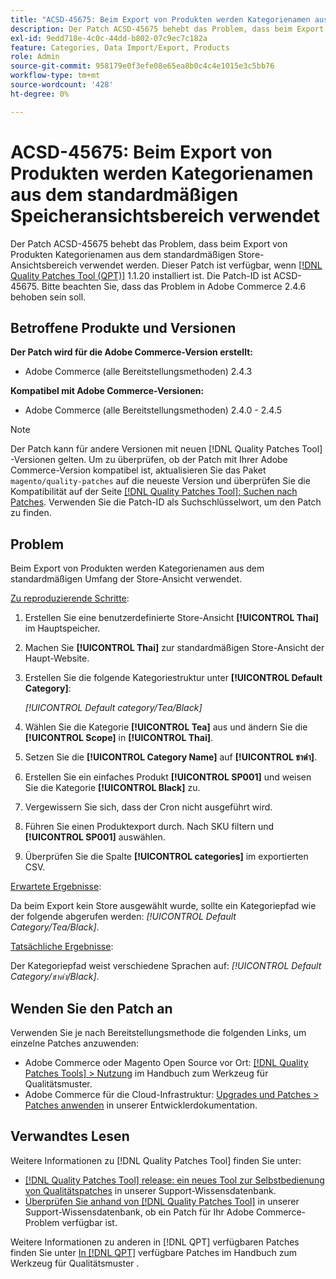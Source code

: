 ```yaml
---
title: "ACSD-45675: Beim Export von Produkten werden Kategorienamen aus dem standardmäßigen Speicheransichtsbereich verwendet."
description: Der Patch ACSD-45675 behebt das Problem, dass beim Export von Produkten Kategorienamen aus dem standardmäßigen Store-Ansichtsbereich verwendet werden. Dieser Patch ist verfügbar, wenn das [Quality Patches Tool (QPT)](/help/announcements/adobe-commerce-announcements/magento-quality-patches-released-new-tool-to-self-serve-quality-patches.md) 1.1.20 installiert ist. Die Patch-ID ist ACSD-45675. Bitte beachten Sie, dass das Problem in Adobe Commerce 2.4.6 behoben sein soll.
exl-id: 9edd718e-4c0c-44dd-b802-07c9ec7c182a
feature: Categories, Data Import/Export, Products
role: Admin
source-git-commit: 958179e0f3efe08e65ea8b0c4c4e1015e3c5bb76
workflow-type: tm+mt
source-wordcount: '428'
ht-degree: 0%

---
```


# ACSD-45675: Beim Export von Produkten werden Kategorienamen aus dem standardmäßigen Speicheransichtsbereich verwendet

Der Patch ACSD-45675 behebt das Problem, dass beim Export von Produkten Kategorienamen aus dem standardmäßigen Store-Ansichtsbereich verwendet werden. Dieser Patch ist verfügbar, wenn [[!DNL Quality Patches Tool (QPT)]](/help/announcements/adobe-commerce-announcements/magento-quality-patches-released-new-tool-to-self-serve-quality-patches.md) 1.1.20 installiert ist. Die Patch-ID ist ACSD-45675. Bitte beachten Sie, dass das Problem in Adobe Commerce 2.4.6 behoben sein soll.

## Betroffene Produkte und Versionen

**Der Patch wird für die Adobe Commerce-Version erstellt:**

* Adobe Commerce (alle Bereitstellungsmethoden) 2.4.3

**Kompatibel mit Adobe Commerce-Versionen:**

* Adobe Commerce (alle Bereitstellungsmethoden) 2.4.0 - 2.4.5

>[!NOTE]
>
>Der Patch kann für andere Versionen mit neuen [!DNL Quality Patches Tool] -Versionen gelten. Um zu überprüfen, ob der Patch mit Ihrer Adobe Commerce-Version kompatibel ist, aktualisieren Sie das Paket `magento/quality-patches` auf die neueste Version und überprüfen Sie die Kompatibilität auf der Seite [[!DNL Quality Patches Tool]: Suchen nach Patches](https://experienceleague.adobe.com/tools/commerce-quality-patches/index.html). Verwenden Sie die Patch-ID als Suchschlüsselwort, um den Patch zu finden.

## Problem

Beim Export von Produkten werden Kategorienamen aus dem standardmäßigen Umfang der Store-Ansicht verwendet.

<u>Zu reproduzierende Schritte</u>:

1. Erstellen Sie eine benutzerdefinierte Store-Ansicht **[!UICONTROL Thai]** im Hauptspeicher.
1. Machen Sie **[!UICONTROL Thai]** zur standardmäßigen Store-Ansicht der Haupt-Website.
1. Erstellen Sie die folgende Kategoriestruktur unter **[!UICONTROL Default Category]**:

   *[!UICONTROL Default category/Tea/Black]*

1. Wählen Sie die Kategorie **[!UICONTROL Tea]** aus und ändern Sie die **[!UICONTROL Scope]** in **[!UICONTROL Thai]**.
1. Setzen Sie die **[!UICONTROL Category Name]** auf **[!UICONTROL ชาดำ]**.
1. Erstellen Sie ein einfaches Produkt **[!UICONTROL SP001]** und weisen Sie die Kategorie **[!UICONTROL Black]** zu.
1. Vergewissern Sie sich, dass der Cron nicht ausgeführt wird.
1. Führen Sie einen Produktexport durch. Nach SKU filtern und **[!UICONTROL SP001]** auswählen.
1. Überprüfen Sie die Spalte **[!UICONTROL categories]** im exportierten CSV.

<u>Erwartete Ergebnisse</u>:

Da beim Export kein Store ausgewählt wurde, sollte ein Kategoriepfad wie der folgende abgerufen werden: *[!UICONTROL Default Category/Tea/Black]*.

<u>Tatsächliche Ergebnisse</u>:

Der Kategoriepfad weist verschiedene Sprachen auf: *[!UICONTROL Default Category/ชาดำ/Black]*.

## Wenden Sie den Patch an

Verwenden Sie je nach Bereitstellungsmethode die folgenden Links, um einzelne Patches anzuwenden:

* Adobe Commerce oder Magento Open Source vor Ort: [[!DNL Quality Patches Tools] > Nutzung](https://experienceleague.adobe.com/docs/commerce-operations/tools/quality-patches-tool/usage.html) im Handbuch zum Werkzeug für Qualitätsmuster.
* Adobe Commerce für die Cloud-Infrastruktur: [Upgrades und Patches > Patches anwenden](https://devdocs.magento.com/cloud/project/project-patch.html) in unserer Entwicklerdokumentation.

## Verwandtes Lesen

Weitere Informationen zu [!DNL Quality Patches Tool] finden Sie unter:

* [[!DNL Quality Patches Tool] release: ein neues Tool zur Selbstbedienung von Qualitätspatches](/help/announcements/adobe-commerce-announcements/magento-quality-patches-released-new-tool-to-self-serve-quality-patches.md) in unserer Support-Wissensdatenbank.
* [Überprüfen Sie anhand von  [!DNL Quality Patches Tool]](https://experienceleague.adobe.com/docs/commerce-knowledge-base/kb/support-tools/patches/check-patch-for-magento-issue-with-magento-quality-patches.html) in unserer Support-Wissensdatenbank, ob ein Patch für Ihr Adobe Commerce-Problem verfügbar ist.

Weitere Informationen zu anderen in [!DNL QPT] verfügbaren Patches finden Sie unter [In  [!DNL QPT]](https://experienceleague.adobe.com/tools/commerce-quality-patches/index.html) verfügbare Patches im Handbuch zum Werkzeug für Qualitätsmuster .
